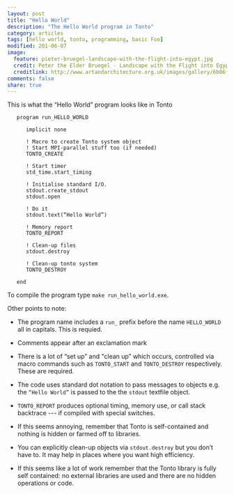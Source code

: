 ```yaml
---
layout: post
title: "Hello World"
description: "The Hello World program in Tonto"
category: articles
tags: [hello world, tonto, programming, basic Foo]
modified: 201-06-07
image:
  feature: pieter-bruegel-landscape-with-the-flight-into-egypt.jpg
  credit: Peter the Elder Bruegel - Landscape with the Flight into Egypt - The Courtald Institute of Art
  creditlink: http://www.artandarchitecture.org.uk/images/gallery/6b06f360.html
comments: false
share: true
---
```


This is what the “Hello World” program looks like in Tonto

~~~ 
   program run_HELLO_WORLD

      implicit none

      ! Macro to create Tonto system object
      ! Start MPI-parallel stuff too (if needed)
      TONTO_CREATE

      ! Start timer
      std_time.start_timing

      ! Initialise standard I/O.
      stdout.create_stdout
      stdout.open

      ! Do it
      stdout.text(“Hello World”)

      ! Memory report
      TONTO_REPORT

      ! Clean-up files
      stdout.destroy

      ! Clean-up tonto system
      TONTO_DESTROY

   end
~~~

To compile the program type `make run_hello_world.exe`.

Other points to note:

* The program name includes a `run_` prefix before the name `HELLO_WORLD` all
  in capitals. This is requied.

* Comments appear after an exclamation mark

* There is a lot of “set up”  and "clean up” which occurs, controlled via
  macro commands such as `TONTO_START` and `TONTO_DESTROY` respectively. These
  are required.

* The code uses standard dot notation to pass messages to objects e.g. the
  `“Hello World”` is passed to the the `stdout` textfile object.

* `TONTO_REPORT` produces optional timing, memory use, or call stack
   backtrace --- if compiled with special switches.

* If this seems annoying, remember that Tonto is self-contained
  and nothing is hidden or farmed off to libraries.

* You can explicitly clean-up objects via `stdout.destroy` but you don’t
  have to. It may help in places where you want high efficiency.

* If this seems like a lot of work remember that the Tonto library is
  fully self contained: no external libraries are used and there are
  no hidden operations or code.

